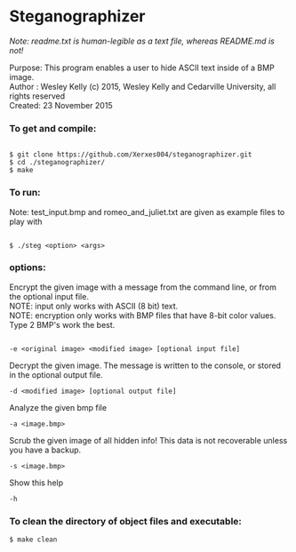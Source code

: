 <h1>Steganographizer</h1>

<p><i>Note: readme.txt is human-legible as a text file, whereas README.md is not!</i><p>

<p>Purpose: This program enables a user to hide ASCII text inside of a BMP image.<br>
Author : Wesley Kelly (c) 2015, Wesley Kelly and Cedarville University, all rights reserved<br>
Created: 23 November 2015</p>

<h3>To get and compile:</h3>

<pre><code>
$ git clone https://github.com/Xerxes004/steganographizer.git
$ cd ./steganographizer/
$ make
</code></pre>

<h3>To run:</h3>
<p>Note: test_input.bmp and romeo_and_juliet.txt are given as example files to play with</p>

<pre><code>
$ ./steg &lt;option&gt; &lt;args&gt;
</code></pre>

<h3>options:</h3>

<p>
Encrypt the given image with a message from the command line, or from the optional input file.<br>
NOTE: input only works with ASCII (8 bit) text.<br>
NOTE: encryption only works with BMP files that have 8-bit color values. Type 2 BMP's work the best.</p>
<pre><code>
-e &lt;original image&gt; &lt;modified image&gt; [optional input file]
</code></pre>

Decrypt the given image. The message is written to the console, or stored in the optional output file.
<pre><code>-d &lt;modified image&gt; [optional output file]</code></pre>

Analyze the given bmp file
<pre><code>-a &lt;image.bmp&gt;</code></pre>

Scrub the given image of all hidden info! This data is not recoverable unless you have a backup.
<pre><code>-s &lt;image.bmp&gt;</code></pre>

Show this help
<pre><code>-h</code></pre>

<h3>To clean the directory of object files and executable: </h3>
<pre><code>$ make clean</code></pre>